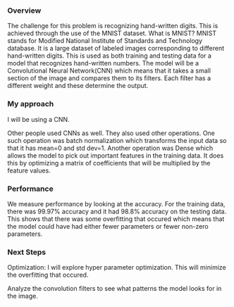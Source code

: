 ### Overview 
The challenge for this problem is recognizing hand-written digits. This is achieved through the use of the MNIST dataset. What is MNIST? MNIST stands for Modified National Institute of Standards and Technology database. It is a large dataset of labeled images corresponding to different hand-written digits. This is used as both training and testing data for a model that recognizes hand-written numbers. The model will be a Convolutional Neural Network(CNN) which means that it takes a small section of the image and compares them to its filters. Each filter has a different weight and these determine the output.

### My approach
I will be using a CNN. 

Other people used CNNs as well. They also used other operations. One such operation was batch normalization which transforms the input data so that it has mean=0 and std dev=1. Another operation was Dense which allows the model to pick out important features in the training data. It does this by optimizing a matrix of coefficients that will be multiplied by the feature values.



### Performance
We measure performance by looking at the accuracy. For the training data, there was 99.97% accuracy and it had 98.8% accuracy on the testing data. This shows that there was some overfitting that occured which means that the model could have had either fewer parameters or fewer non-zero parameters.


### Next Steps
Optimization:  I will explore hyper parameter optimization. This will minimize the overfitting that occured.

Analyze the convolution filters to see what patterns the model looks for in the image.
